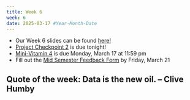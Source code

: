 ```yaml
---
title: Week 6
week: 6
date: 2025-03-17 #Year-Month-Date
---
```


- Our Week 6 slides can be found <a href = "https://docs.google.com/presentation/d/1hk1Uv5_PsWuHu6R5VB8j949rGsGBfrDWf2m-Z5vzwtg/edit?usp=sharing" target = "_blank">here!</a>
- <a href = "https://bcourses.berkeley.edu/courses/1544114/assignments/8890511" target = "_blank">Project Checkpoint 2</a> is due tonight!
- <a href = "https://bcourses.berkeley.edu/courses/1544114/quizzes/2497215">Mini-Vitamin 4</a> is due Monday, March 17 at 11:59 pm
- Fill out the <a href = "https://forms.gle/9wo99RKy6Zb1952C6" target = "_blank">Mid Semester Feedback Form</a> by Friday, March 21

## Quote of the week: Data is the new oil. – Clive Humby







